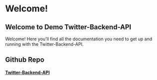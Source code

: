 # Welcome!

## Welcome to Demo Twitter-Backend-API

Welcome! Here you'll find all the documentation you need to get up and running with the Twitter-Backend-API.

## Github Repo

#### [Twitter-Backend-API](https://github.com/Bunty9/twitter-backend-api)
